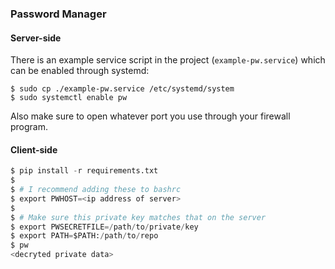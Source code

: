 ### Password Manager

#### Server-side

There is an example service script in the project (`example-pw.service`) which can be enabled through systemd:
```shell
$ sudo cp ./example-pw.service /etc/systemd/system
$ sudo systemctl enable pw
```

Also make sure to open whatever port you use through your firewall program.

#### Client-side

```python
$ pip install -r requirements.txt
$
$ # I recommend adding these to bashrc
$ export PWHOST=<ip address of server>
$
$ # Make sure this private key matches that on the server
$ export PWSECRETFILE=/path/to/private/key
$ export PATH=$PATH:/path/to/repo
$ pw
<decryted private data>
```
